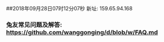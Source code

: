 ##2018年09月28日07时12分07秒 新址: 159.65.94.168
### 兔友常见问题及解答: https://github.com/wanggonging/d/blob/w/FAQ.md
